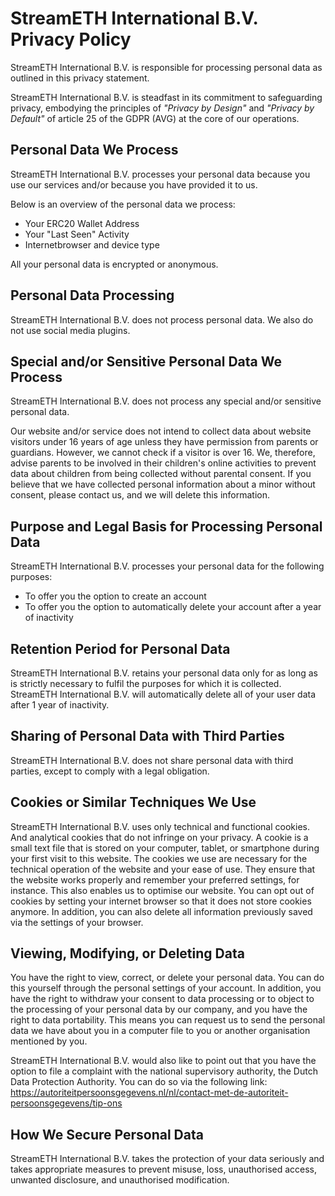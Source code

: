 # StreamETH International B.V. Privacy Policy

StreamETH International B.V. is responsible for processing personal data as outlined in this privacy statement.

StreamETH International B.V. is steadfast in its commitment to safeguarding privacy, embodying the principles of _"Privacy by Design"_ and _"Privacy by Default"_ of article 25 of the GDPR (AVG) at the core of our operations.

## Personal Data We Process

StreamETH International B.V. processes your personal data because you use our services and/or because you have provided it to us.

Below is an overview of the personal data we process:

- Your ERC20 Wallet Address
- Your "Last Seen" Activity
- Internetbrowser and device type

All your personal data is encrypted or anonymous.

## Personal Data Processing

StreamETH International B.V. does not process personal data. We also do not use social media plugins.

## Special and/or Sensitive Personal Data We Process

StreamETH International B.V. does not process any special and/or sensitive personal data.

Our website and/or service does not intend to collect data about website visitors under 16 years of age unless they have permission from parents or guardians. However, we cannot check if a visitor is over 16. We, therefore, advise parents to be involved in their children's online activities to prevent data about children from being collected without parental consent. If you believe that we have collected personal information about a minor without consent, please contact us, and we will delete this information.

## Purpose and Legal Basis for Processing Personal Data

StreamETH International B.V. processes your personal data for the following purposes:

- To offer you the option to create an account
- To offer you the option to automatically delete your account after a year of inactivity

## Retention Period for Personal Data

StreamETH International B.V. retains your personal data only for as long as is strictly necessary to fulfil the purposes for which it is collected. StreamETH International B.V. will automatically delete all of your user data after 1 year of inactivity.

## Sharing of Personal Data with Third Parties

StreamETH International B.V. does not share personal data with third parties, except to comply with a legal obligation.

## Cookies or Similar Techniques We Use

StreamETH International B.V. uses only technical and functional cookies. And analytical cookies that do not infringe on your privacy. A cookie is a small text file that is stored on your computer, tablet, or smartphone during your first visit to this website. The cookies we use are necessary for the technical operation of the website and your ease of use. They ensure that the website works properly and remember your preferred settings, for instance. This also enables us to optimise our website. You can opt out of cookies by setting your internet browser so that it does not store cookies anymore. In addition, you can also delete all information previously saved via the settings of your browser.

## Viewing, Modifying, or Deleting Data

You have the right to view, correct, or delete your personal data. You can do this yourself through the personal settings of your account. In addition, you have the right to withdraw your consent to data processing or to object to the processing of your personal data by our company, and you have the right to data portability. This means you can request us to send the personal data we have about you in a computer file to you or another organisation mentioned by you.

StreamETH International B.V. would also like to point out that you have the option to file a complaint with the national supervisory authority, the Dutch Data Protection Authority. You can do so via the following link: https://autoriteitpersoonsgegevens.nl/nl/contact-met-de-autoriteit-persoonsgegevens/tip-ons

## How We Secure Personal Data

StreamETH International B.V. takes the protection of your data seriously and takes appropriate measures to prevent misuse, loss, unauthorised access, unwanted disclosure, and unauthorised modification.
